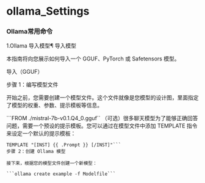 # ollama_Settings

### Ollama常用命令

1.Ollama 导入模型¶
导入模型

本指南将向您展示如何导入一个 GGUF、PyTorch 或 Safetensors 模型。

导入（GGUF）

步骤 1：编写模型文件

开始之前，您需要创建一个模型文件。这个文件就像是您模型的设计图，里面指定了模型的权重、参数、提示模板等信息。

```FROM ./mistral-7b-v0.1.Q4_0.gguf``
（可选）很多聊天模型为了能够正确回答问题，需要一个预设的提示模板。您可以通过在模型文件中添加 TEMPLATE 指令来设定一个默认的提示模板：

```FROM ./mistral-7b-v0.1.Q4_0.gguf
TEMPLATE "[INST] {{ .Prompt }} [/INST]"```
步骤 2：创建 Ollama 模型

接下来，根据您的模型文件创建一个新模型：

```ollama create example -f Modelfile```